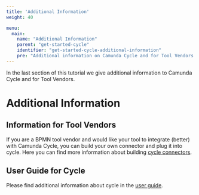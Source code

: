 ```yaml
---
title: 'Additional Information'
weight: 40

menu:
  main:
    name: "Additional Information"
    parent: "get-started-cycle"
    identifier: "get-started-cycle-additional-information"
    pre: "Additional information on Camunda Cycle and for Tool Vendors."
---
```


In the last section of this tutorial we give additional information to Camunda Cycle and for Tool Vendors.


# Additional Information

## Information for Tool Vendors

If you are a BPMN tool vendor and would like your tool to integrate (better) with Camunda Cycle, you can build your own connector and plug it into cycle. Here you can find more information about building [cycle connectors](https://github.com/camunda/camunda-cycle-connectors).

## User Guide for Cycle

Please find additional information about cycle in the [user guide](/manual/latest/webapps/cycle).

